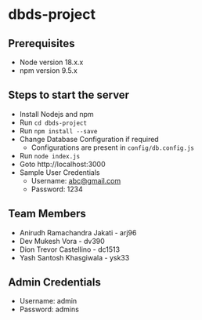 # dbds-project

## Prerequisites

- Node version 18.x.x
- npm version 9.5.x

## Steps to start the server
- Install Nodejs and npm
- Run `cd dbds-project`
- Run `npm install --save`
- Change Database Configuration if required
  - Configurations are present in `config/db.config.js`
- Run `node index.js`
- Goto http://localhost:3000
- Sample User Credentials
  - Username: abc@gmail.com
  - Password: 1234

## Team Members
- Anirudh Ramachandra Jakati - arj96
- Dev Mukesh Vora - dv390
- Dion Trevor Castellino - dc1513
- Yash Santosh Khasgiwala - ysk33

## Admin Credentials
- Username: admin
- Password: admins

